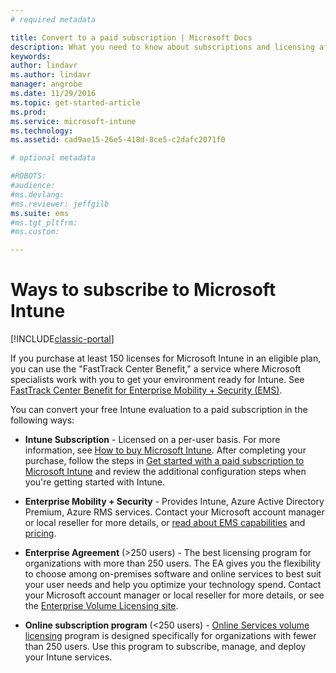 ```yaml
---
# required metadata

title: Convert to a paid subscription | Microsoft Docs
description: What you need to know about subscriptions and licensing after you set up your free, 30-day evaluation of Intune.
keywords:
author: lindavrms.author: lindavr
manager: angrobe
ms.date: 11/29/2016
ms.topic: get-started-article
ms.prod:
ms.service: microsoft-intune
ms.technology:
ms.assetid: cad9ae15-26e5-418d-8ce5-c2dafc2071f0

# optional metadata

#ROBOTS:
#audience:
#ms.devlang:
#ms.reviewer: jeffgilb
ms.suite: ems
#ms.tgt_pltfrm:
#ms.custom:

---
```


# Ways to subscribe to Microsoft Intune

[!INCLUDE[classic-portal](../includes/classic-portal.md)]

If you purchase at least 150 licenses for Microsoft Intune in an eligible plan, you can use the "FastTrack Center Benefit," a service where Microsoft specialists work with you to get your environment ready for Intune. See [FastTrack Center Benefit for Enterprise Mobility + Security (EMS)](https://docs.microsoft.com/enterprise-mobility/Solutions/fasttrack-center-benefit-for-enterprise-mobility-suite-ems).

You can convert your free Intune evaluation to a paid subscription in the following ways:

-   **Intune Subscription** - Licensed on a per-user basis. For more information, see [How to buy Microsoft Intune](http://www.microsoft.com/en-us/server-cloud/products/microsoft-intune/Purchasing.aspx). After completing your purchase, follow the steps in  [Get started with a paid subscription to Microsoft Intune](/intune/get-started/start-with-a-paid-subscription-to-microsoft-intune) and review the additional configuration steps when you're getting started with Intune.

-   **Enterprise Mobility + Security** - Provides Intune, Azure Active Directory Premium, Azure RMS services. Contact your Microsoft account manager or local reseller for more details, or [read about EMS capabilities](https://www.microsoft.com/en-us/server-cloud/enterprise-mobility/overview.aspx) and [pricing](http://www.microsoft.com/en-us/server-cloud/products/enterprise-mobility-suite/Purchasing.aspx).

-   **Enterprise Agreement** (&gt;250 users) - The best licensing program for organizations with more than 250 users. The EA gives you the flexibility to choose among on-premises software and online services to best suit your user needs and help you optimize your technology spend. Contact your Microsoft account manager or local reseller for more details, or see the [Enterprise Volume Licensing site](http://www.microsoft.com/licensing/licensing-options/enterprise.aspx).

-   **Online subscription program** (&lt;250 users) - [Online Services volume licensing](http://www.microsoft.com/licensing/online-services/default.aspx) program is designed specifically for organizations with fewer than 250 users. Use this program to subscribe, manage, and deploy your Intune services.
